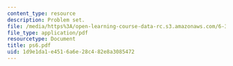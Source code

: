 ```yaml
---
content_type: resource
description: Problem set.
file: /media/https%3A/open-learning-course-data-rc.s3.amazonaws.com/6-302-feedback-systems-spring-2007/1d9e1da1e4516a6e28c482e8a3085472_ps6.pdf
file_type: application/pdf
resourcetype: Document
title: ps6.pdf
uid: 1d9e1da1-e451-6a6e-28c4-82e8a3085472
---
```

